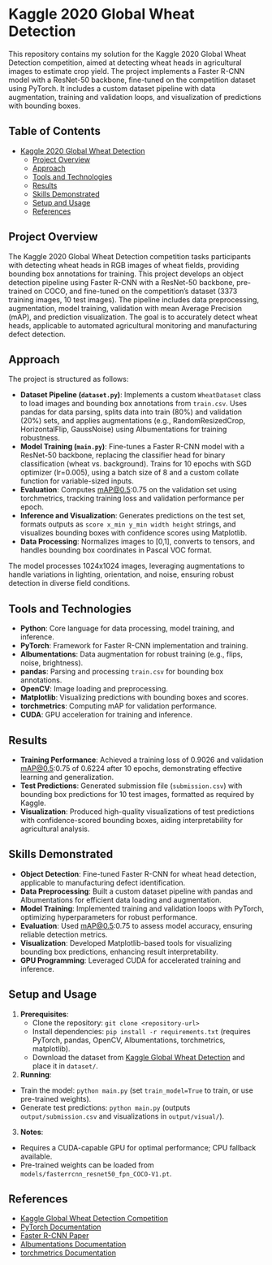 # Kaggle 2020 Global Wheat Detection

This repository contains my solution for the Kaggle 2020 Global Wheat Detection competition, aimed at detecting wheat heads in agricultural images to estimate crop yield. The project implements a Faster R-CNN model with a ResNet-50 backbone, fine-tuned on the competition dataset using PyTorch. It includes a custom dataset pipeline with data augmentation, training and validation loops, and visualization of predictions with bounding boxes.

## Table of Contents
- [Kaggle 2020 Global Wheat Detection](#kaggle-2020-global-wheat-detection)
  - [Project Overview](#project-overview)
  - [Approach](#approach)
  - [Tools and Technologies](#tools-and-technologies)
  - [Results](#results)
  - [Skills Demonstrated](#skills-demonstrated)
  - [Setup and Usage](#setup-and-usage)
  - [References](#references)

## Project Overview
The Kaggle 2020 Global Wheat Detection competition tasks participants with detecting wheat heads in RGB images of wheat fields, providing bounding box annotations for training. This project develops an object detection pipeline using Faster R-CNN with a ResNet-50 backbone, pre-trained on COCO, and fine-tuned on the competition’s dataset (3373 training images, 10 test images). The pipeline includes data preprocessing, augmentation, model training, validation with mean Average Precision (mAP), and prediction visualization. The goal is to accurately detect wheat heads, applicable to automated agricultural monitoring and manufacturing defect detection.

## Approach
The project is structured as follows:
- **Dataset Pipeline (`dataset.py`)**: Implements a custom `WheatDataset` class to load images and bounding box annotations from `train.csv`. Uses pandas for data parsing, splits data into train (80%) and validation (20%) sets, and applies augmentations (e.g., RandomResizedCrop, HorizontalFlip, GaussNoise) using Albumentations for training robustness.
- **Model Training (`main.py`)**: Fine-tunes a Faster R-CNN model with a ResNet-50 backbone, replacing the classifier head for binary classification (wheat vs. background). Trains for 10 epochs with SGD optimizer (lr=0.005), using a batch size of 8 and a custom collate function for variable-sized inputs.
- **Evaluation**: Computes mAP@0.5:0.75 on the validation set using torchmetrics, tracking training loss and validation performance per epoch.
- **Inference and Visualization**: Generates predictions on the test set, formats outputs as `score x_min y_min width height` strings, and visualizes bounding boxes with confidence scores using Matplotlib.
- **Data Processing**: Normalizes images to [0,1], converts to tensors, and handles bounding box coordinates in Pascal VOC format.

The model processes 1024x1024 images, leveraging augmentations to handle variations in lighting, orientation, and noise, ensuring robust detection in diverse field conditions.

## Tools and Technologies
- **Python**: Core language for data processing, model training, and inference.
- **PyTorch**: Framework for Faster R-CNN implementation and training.
- **Albumentations**: Data augmentation for robust training (e.g., flips, noise, brightness).
- **pandas**: Parsing and processing `train.csv` for bounding box annotations.
- **OpenCV**: Image loading and preprocessing.
- **Matplotlib**: Visualizing predictions with bounding boxes and scores.
- **torchmetrics**: Computing mAP for validation performance.
- **CUDA**: GPU acceleration for training and inference.

## Results
- **Training Performance**: Achieved a training loss of 0.9026 and validation mAP@0.5:0.75 of 0.6224 after 10 epochs, demonstrating effective learning and generalization.
- **Test Predictions**: Generated submission file (`submission.csv`) with bounding box predictions for 10 test images, formatted as required by Kaggle.
- **Visualization**: Produced high-quality visualizations of test predictions with confidence-scored bounding boxes, aiding interpretability for agricultural analysis.

## Skills Demonstrated
- **Object Detection**: Fine-tuned Faster R-CNN for wheat head detection, applicable to manufacturing defect identification.
- **Data Preprocessing**: Built a custom dataset pipeline with pandas and Albumentations for efficient data loading and augmentation.
- **Model Training**: Implemented training and validation loops with PyTorch, optimizing hyperparameters for robust performance.
- **Evaluation**: Used mAP@0.5:0.75 to assess model accuracy, ensuring reliable detection metrics.
- **Visualization**: Developed Matplotlib-based tools for visualizing bounding box predictions, enhancing result interpretability.
- **GPU Programming**: Leveraged CUDA for accelerated training and inference.

## Setup and Usage
1. **Prerequisites**:
   - Clone the repository: `git clone <repository-url>`
   - Install dependencies: `pip install -r requirements.txt` (requires PyTorch, pandas, OpenCV, Albumentations, torchmetrics, matplotlib).
   - Download the dataset from [Kaggle Global Wheat Detection](https://www.kaggle.com/competitions/global-wheat-detection/data) and place it in `dataset/`.
2. **Running**:
- Train the model: `python main.py` (set `train_model=True` to train, or use pre-trained weights).
- Generate test predictions: `python main.py` (outputs `output/submission.csv` and visualizations in `output/visual/`).
3. **Notes**:
- Requires a CUDA-capable GPU for optimal performance; CPU fallback available.
- Pre-trained weights can be loaded from `models/fasterrcnn_resnet50_fpn_COCO-V1.pt`.

## References
- [Kaggle Global Wheat Detection Competition](https://www.kaggle.com/competitions/global-wheat-detection)
- [PyTorch Documentation](https://pytorch.org/docs/stable/)
- [Faster R-CNN Paper](https://arxiv.org/abs/1506.01497)
- [Albumentations Documentation](https://albumentations.ai/docs/)
- [torchmetrics Documentation](https://torchmetrics.readthedocs.io/en/stable/)


